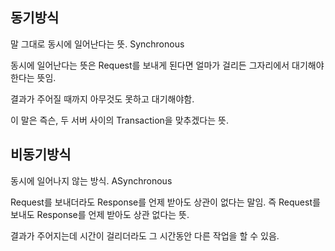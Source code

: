 ## 동기방식
말 그대로 동시에 일어난다는 뜻. Synchronous

동시에 일어난다는 뜻은 Request를 보내게 된다면 얼마가 걸리든 그자리에서 대기해야 한다는 뜻임.

결과가 주어질 때까지 아무것도 못하고 대기해야함.

이 말은 즉슨, 두 서버 사이의 Transaction을 맞추겠다는 뜻.

## 비동기방식
동시에 일어나지 않는 방식. ASynchronous

Request를 보내더라도 Response를 언제 받아도 상관이 없다는 말임. 즉 Request를 보내도 Response를 언제 받아도 상관 없다는 뜻.

결과가 주어지는데 시간이 걸리더라도 그 시간동안 다른 작업을 할 수 있음.